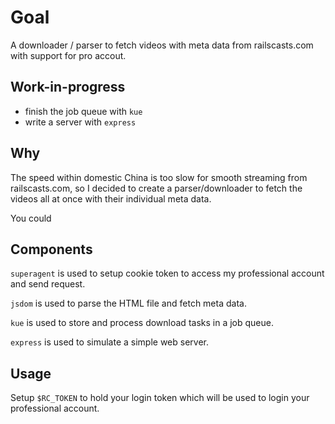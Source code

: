 # Goal
A downloader / parser to fetch videos with meta data from railscasts.com with support for pro accout.

## Work-in-progress
- finish the job queue with `kue`
- write a server with `express`

## Why
The speed within domestic China is too slow for smooth streaming from railscasts.com, so I decided to create a parser/downloader to fetch the videos all at once with their individual meta data.

You could 
## Components
`superagent` is used to setup cookie token to access my professional account and send request.

`jsdom` is used to parse the HTML file and fetch meta data.

`kue` is used to store and process download tasks in a job queue.

`express` is used to simulate a simple web server.

## Usage
Setup `$RC_TOKEN` to hold your login token which will be used to login your professional account.
